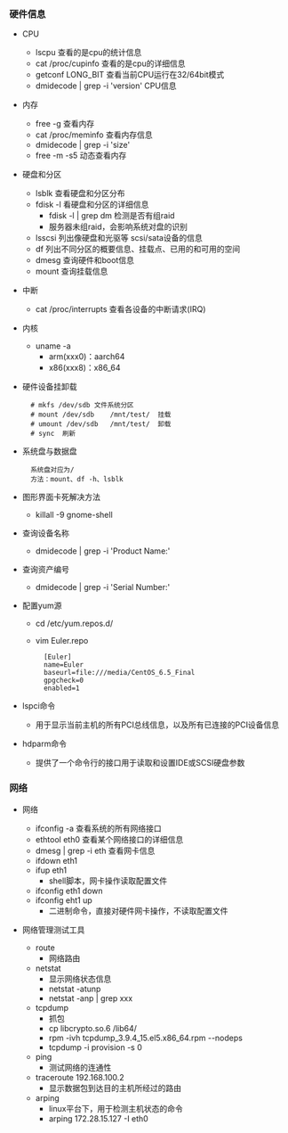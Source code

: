 ### 硬件信息 ###
- CPU
	- lscpu	查看的是cpu的统计信息
	- cat /proc/cupinfo	查看的是cpu的详细信息
	- getconf LONG_BIT	查看当前CPU运行在32/64bit模式
	- dmidecode | grep -i 'version' 	CPU信息

- 内存
	- free -g	查看内存
	- cat /proc/meminfo	查看内存信息
	- dmidecode | grep -i 'size'
	- free -m -s5 动态查看内存

- 硬盘和分区
	- lsblk	查看硬盘和分区分布
	- fdisk -l	看硬盘和分区的详细信息
		- fdisk -l | grep dm 检测是否有组raid
		- 服务器未组raid，会影响系统对盘的识别
	- lsscsi	列出像硬盘和光驱等 scsi/sata设备的信息
	- df 列出不同分区的概要信息、挂载点、已用的和可用的空间
	- dmesg	查询硬件和boot信息
	- mount	查询挂载信息



- 中断
	- cat /proc/interrupts	查看各设备的中断请求(IRQ)

- 内核
	- uname -a
		- arm(xxx0)：aarch64
		- x86(xxx8)：x86_64

- 硬件设备挂卸载

		# mkfs /dev/sdb	文件系统分区
		# mount /dev/sdb	/mnt/test/	挂载
		# umount /dev/sdb	/mnt/test/	卸载
		# sync	刷新

- 系统盘与数据盘

		系统盘对应为/
		方法：mount、df -h、lsblk

- 图形界面卡死解决方法
	- killall -9 gnome-shell

- 查询设备名称
	- dmidecode | grep -i 'Product Name:'

- 查询资产编号
	- dmidecode | grep -i 'Serial Number:'

- 配置yum源
	- cd /etc/yum.repos.d/
	- vim Euler.repo
		
			[Euler]
			name=Euler
			baseurl=file:///media/CentOS_6.5_Final
			gpgcheck=0
			enabled=1

- lspci命令
	- 用于显示当前主机的所有PCI总线信息，以及所有已连接的PCI设备信息
- hdparm命令
	- 提供了一个命令行的接口用于读取和设置IDE或SCSI硬盘参数

### 网络 ###
- 网络
	- ifconfig -a	查看系统的所有网络接口
	- ethtool eth0	查看某个网络接口的详细信息
	- dmesg | grep -i eth	查看网卡信息
	- ifdown eth1
	- ifup eth1
		- shell脚本，网卡操作读取配置文件
	- ifconfig eth1 down
	- ifconfig eht1 up
		- 二进制命令，直接对硬件网卡操作，不读取配置文件
	 
- 网络管理测试工具
	- route
		- 网络路由
	- netstat 
		- 显示网络状态信息
		- netstat -atunp
		- netstat -anp | grep xxx
	- tcpdump
		- 抓包
		- cp libcrypto.so.6 /lib64/
		- rpm -ivh tcpdump_3.9.4_15.el5.x86_64.rpm --nodeps
		- tcpdump -i provision -s 0 
	- ping
		- 测试网络的连通性
	- traceroute 192.168.100.2
		- 显示数据包到达目的主机所经过的路由
	- arping 
		- linux平台下，用于检测主机状态的命令
		- arping 172.28.15.127 -I eth0